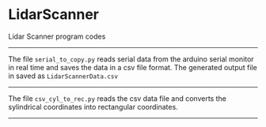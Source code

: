 # LidarScanner

Lidar Scanner program codes

---

The file `serial_to_copy.py` reads serial data from the arduino serial monitor in real time and saves the data in a csv file format. The generated output file in saved as `LidarScannerData.csv`

---

The file `csv_cyl_to_rec.py` reads the csv data file and converts the sylindrical coordinates into rectangular coordinates.

---

